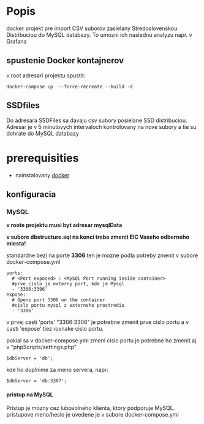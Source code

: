 # Popis

docker projekt pre import CSV suborov zasielany Stredoslovenskou Distribuciou do MySQL databazy.
To umozni ich naslednu analyzu napr. v Grafana

## spustenie Docker kontajnerov
v root adresari projektu spustit:

    docker-compose up  --force-recreate --build -d
    
## SSDfiles 
Do adresara SSDFiles sa davaju csv subory posielane SSD distribuciou.
Adresar je v 5 minutovych intervaloch kontrolovany na nove subory a tie su dohrate do MySQL databazy


# prerequisities

- nainstalovany [docker](https://www.docker.com/)
## konfiguracia
### MySQL
**v roote projektu musi byt adresar mysqlData**

**v subore dbstructure.sql na konci treba zmenit EIC Vaseho odberneho miesta!**

standardne bezi na porte **3306** ten je mozne podla potreby zmenit v subore docker-compose.yml 

    ports:
      # <Port exposed> : <MySQL Port running inside container>
      #prve cislo je externy port, kde je Mysql
      - '3306:3306'
    expose:
      # Opens port 3306 on the container
      #cislo portu mysql z externeho prostredia
      - '3306'

v prvej casti 'ports' "3306:3306" je potrebne zmenit prve cislo portu
a v casti 'expose' tiez rovnake cislo portu.

pokial sa v docker-compose.yml zmeni cislo portu je potrebne ho zmenit aj v "phpScripts/settings.php"
    
    $dbServer = 'db';

kde ho doplnime za meno servera, napr:

    $dbServer = 'db:3307';

#### pristup na MySQL
Pristup je mozny cez lubovolneho klienta, ktory podporuje MySQL. pristupove meno/heslo je uvedene je v subore docker-compose.yml 


